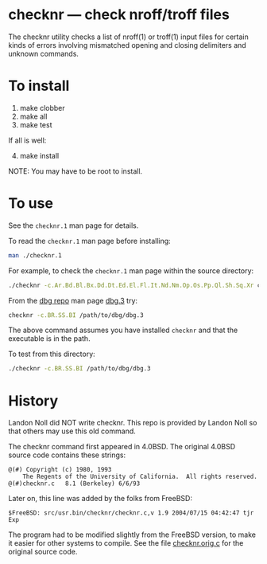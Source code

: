 # checknr — check nroff/troff files

The checknr utility checks a list of nroff(1) or troff(1) input files for certain kinds of errors 
involving mismatched opening and closing delimiters and unknown commands.


# To install 

1. make clobber
2. make all
3. make test

If all is well:

4. make install

NOTE: You may have to be root to install.


# To use

See the `checknr.1` man page for details.

To read the `checknr.1` man page before installing:

```sh
man ./checknr.1
```

For example, to check the `checknr.1` man page within the source directory:

```sh
./checknr -c.Ar.Bd.Bl.Bx.Dd.Dt.Ed.El.Fl.It.Nd.Nm.Op.Os.Pp.Ql.Sh.Sq.Xr checknr.1
```

From the [dbg repo](https://github.com/lcn2/dbg/) man page
[dbg.3](https://github.com/lcn2/dbg/blob/master/dbg.3) try:

```sh
checknr -c.BR.SS.BI /path/to/dbg/dbg.3
```

The above command assumes you have installed `checknr` and that the
executable is in the path.

To test from this directory:

```sh
./checknr -c.BR.SS.BI /path/to/dbg/dbg.3
```


# History

Landon Noll did NOT write checknr.  This repo is provided by Landon Noll so that others may use this old command.

The checknr command first appeared in 4.0BSD.  The original 4.0BSD source code contains these strings:

```
@(#) Copyright (c) 1980, 1993
	The Regents of the University of California.  All rights reserved.
@(#)checknr.c   8.1 (Berkeley) 6/6/93
```

Later on, this line was added by the folks from FreeBSD:

```
$FreeBSD: src/usr.bin/checknr/checknr.c,v 1.9 2004/07/15 04:42:47 tjr Exp
```

The program had to be modified slightly from the FreeBSD version, to make it easier for other systems to compile.  See the file [checknr.orig.c](https://github.com/lcn2/checknr/blob/master/checknr.orig.c) for the original source code.
